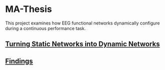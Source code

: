 # MA-Thesis
This project examines how EEG functional networks dynamically configure during a continuous performance task.

## [Turning Static Networks into Dynamic Networks](https://jonahkember.github.io/MA-Thesis/DynamicNetworks)
## [Findings](https://jonahkember.github.io/MA-Thesis/Findings)

